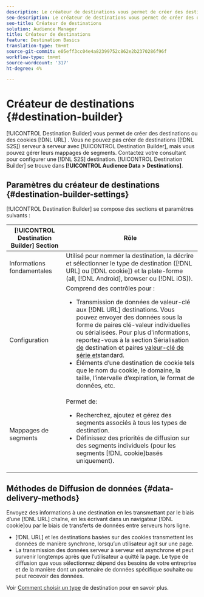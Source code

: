 ```yaml
---
description: Le créateur de destinations vous permet de créer des destinations URL basées sur des cookies ou DNL. Vous ne pouvez pas créer de destinations de serveur à serveur (S2S) avec le créateur de destinations, mais vous pouvez gérer leurs mappages de segments. Contactez votre consultant pour configurer une destination S2S. Le créateur de destinations se trouve sous Données d’Audience > Destinations.
seo-description: Le créateur de destinations vous permet de créer des destinations URL basées sur des cookies ou DNL. Vous ne pouvez pas créer de destinations de serveur à serveur (S2S) avec le créateur de destinations, mais vous pouvez gérer leurs mappages de segments. Contactez votre consultant pour configurer une destination S2S. Le créateur de destinations se trouve sous Données d’Audience > Destinations.
seo-title: Créateur de destinations
solution: Audience Manager
title: Créateur de destinations
feature: Destination Basics
translation-type: tm+mt
source-git-commit: e05eff3cc04e4a82399752c862e2b2370286f96f
workflow-type: tm+mt
source-wordcount: '317'
ht-degree: 4%

---
```



# Créateur de destinations {#destination-builder}

[!UICONTROL Destination Builder] vous permet de créer des destinations ou des cookies [!DNL URL] . Vous ne pouvez pas créer de destinations ([!DNL S2S]) serveur à serveur avec [!UICONTROL Destination Builder], mais vous pouvez gérer leurs mappages de segments. Contactez votre consultant pour configurer une [!DNL S2S] destination. [!UICONTROL Destination Builder] se trouve dans **[!UICONTROL Audience Data > Destinations]**.

## Paramètres du créateur de destinations {#destination-builder-settings}

<!-- destination-builder.xml -->

[!UICONTROL Destination Builder] se compose des sections et paramètres suivants :

| [!UICONTROL Destination Builder] Section | Rôle |
|--- |--- |
| Informations fondamentales | Utilisé pour nommer la destination, la décrire et sélectionner le type de destination ([!DNL URL] ou [!DNL cookie]) et la plate-forme (all, [!DNL Android], browser ou [!DNL iOS]). |
| Configuration | Comprend des contrôles pour : <br/><ul><li>Transmission de données de valeur-clé aux [!DNL URL] destinations. Vous pouvez envoyer des données sous la forme de paires clé-valeur individuelles ou sérialisées. Pour plus d&#39;informations, reportez-vous à la section Sérialisation [de](../../features/destinations/key-value-pairs.md#destination-serialized) destination et paires [valeur-clé de série et](../../features/destinations/key-value-pairs.md)standard. </li><li>Éléments d’une destination de cookie tels que le nom du cookie, le domaine, la taille, l’intervalle d’expiration, le format de données, etc.</li></ul> |
| Mappages de segments | Permet de: <br/><ul><li>Recherchez, ajoutez et gérez des segments associés à tous les types de destination. </li><li>Définissez des priorités de diffusion sur des segments individuels (pour les segments [!DNL cookie]basés uniquement).</li></ul> |

## Méthodes de Diffusion de données {#data-delivery-methods}

Envoyez des informations à une destination en les transmettant par le biais d’une [!DNL URL] chaîne, en les écrivant dans un navigateur [!DNL cookie]ou par le biais de transferts de données entre serveurs hors ligne.

* [!DNL URL] et les destinations basées sur des cookies transmettent les données de manière synchrone, lorsqu’un utilisateur agit sur une page.
* La transmission des données serveur à serveur est asynchrone et peut survenir longtemps après que l’utilisateur a quitté la page. Le type de diffusion que vous sélectionnez dépend des besoins de votre entreprise et de la manière dont un partenaire de données spécifique souhaite ou peut recevoir des données.

Voir [Comment choisir un type](../../features/destinations/destinations.md) de destination pour en savoir plus.